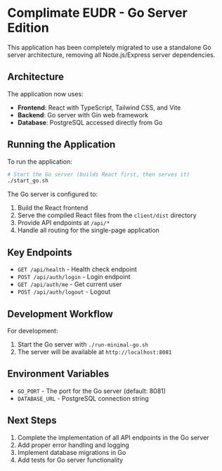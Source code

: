 # Complimate EUDR - Go Server Edition

This application has been completely migrated to use a standalone Go server architecture, removing all Node.js/Express server dependencies.

## Architecture

The application now uses:
- **Frontend**: React with TypeScript, Tailwind CSS, and Vite
- **Backend**: Go server with Gin web framework
- **Database**: PostgreSQL accessed directly from Go

## Running the Application

To run the application:

```bash
# Start the Go server (builds React first, then serves it)
./start_go.sh
```

The Go server is configured to:
1. Build the React frontend
2. Serve the compiled React files from the `client/dist` directory
3. Provide API endpoints at `/api/*`
4. Handle all routing for the single-page application

## Key Endpoints

- `GET /api/health` - Health check endpoint
- `POST /api/auth/login` - Login endpoint
- `GET /api/auth/me` - Get current user
- `POST /api/auth/logout` - Logout

## Development Workflow

For development:
1. Start the Go server with `./run-minimal-go.sh`
2. The server will be available at `http://localhost:8081`

## Environment Variables

- `GO_PORT` - The port for the Go server (default: 8081)
- `DATABASE_URL` - PostgreSQL connection string

## Next Steps

1. Complete the implementation of all API endpoints in the Go server
2. Add proper error handling and logging
3. Implement database migrations in Go
4. Add tests for Go server functionality